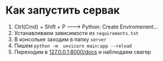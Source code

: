 # Как запустить сервак

1. Ctrl(Cmd) + Shift + P ---> Python: Create Enviromenent...
2. Устанавливаем зависимости из `requirements.txt`
3. В консольке заходим в папку `server`
4. Пишем `python -m  unvicorn main:app --reload`
5. Переходим в [127.0.0.1:8000/docs](http://127.0.0.1:8000/docs) и наблюдаем свагер
